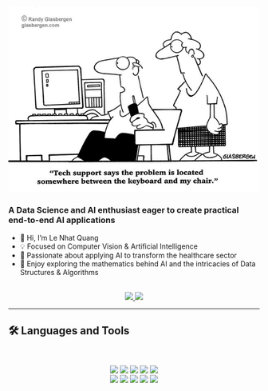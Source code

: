 <!-- Add the banner -->
<img src="github_banner.jpg" alt="Developer stuff">

<!-- Bio -->
### A Data Science and AI enthusiast eager to create practical end-to-end AI applications
- 👋 Hi, I’m Le Nhat Quang
- 💡 Focused on Computer Vision & Artificial Intelligence
- 🏥 Passionate about applying AI to transform the healthcare sector
- 🧮 Enjoy exploring the mathematics behind AI and the intricacies of Data Structures & Algorithms

<br>

<div align="center">
  <a href="mailto:lenhatquang0312@gmail.com">
    <img src="https://img.shields.io/badge/Gmail-333333?style=for-the-badge&logo=gmail&logoColor=red" />
  </a>
  <a href="https://linkedin.com/in/lenhatquang0312" target="_blank">
    <img src="https://img.shields.io/badge/LinkedIn-0077B5?style=for-the-badge&logo=linkedin&logoColor=white" target="_blank" />
  </a>
</div>

<hr>

## 🛠️ Languages and Tools

<br>

<p align="center">
  <img src="https://skillicons.dev/icons?i=python,java,c" />
  <img src="https://img.shields.io/badge/NumPy-013243?style=for-the-badge&logo=numpy&logoColor=white">
  <img src="https://img.shields.io/badge/Pandas-150458?style=for-the-badge&logo=pandas&logoColor=white">
  <img src="https://img.shields.io/badge/scikit--learn-F7931E?style=for-the-badge&logo=scikit-learn&logoColor=white">
  <img src="https://img.shields.io/badge/Keras-D00000?style=for-the-badge&logo=keras&logoColor=white">
  <br>
  <img src="https://img.shields.io/badge/TensorFlow-FF6F00?style=for-the-badge&logo=tensorflow&logoColor=white">
  <img src="https://img.shields.io/badge/Matplotlib-11557C?style=for-the-badge&logo=matplotlib&logoColor=white">
  <img src="https://img.shields.io/badge/Joblib-005C9C?style=for-the-badge&logo=python&logoColor=white">
  <img src="https://img.shields.io/badge/Scrapy-9A1E23?style=for-the-badge&logo=python&logoColor=white">
  <img src="https://img.shields.io/badge/Selenium-43B02A?style=for-the-badge&logo=selenium&logoColor=white">
</p>


